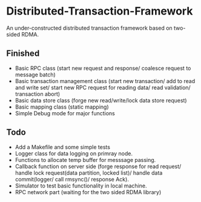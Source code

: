 # Distributed-Transaction-Framework
An under-constructed distributed transaction framework based on two-sided RDMA.

## Finished
* Basic RPC class (start new request and response/ coalesce request to message batch)
* Basic transaction management class (start new transaction/ add to read and write set/ start new RPC request for reading data/ read validation/ transaction abort)
* Basic data store class (forge new read/write/lock data store request)
* Basic mapping class (static mapping)
* Simple Debug mode for major functions

## Todo
* Add a Makefile and some simple tests
* Logger class for data logging on primray node.
* Functions to allocate temp buffer for messsage passing.
* Callback function on server side (forge response for read request/ handle lock request(data partition, locked list)/ handle data commit(logger/ call rmsync()/ response Ack).
* Simulator to test basic functionality in local machine.
* RPC network part (waiting for the two sided RDMA library)
